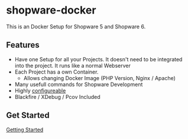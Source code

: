 # shopware-docker

This is an Docker Setup for Shopware 5 and Shopware 6.

## Features

- Have one Setup for all your Projects. It doesn't need to be integrated into the project. It runs like a normal Webserver
- Each Project has a own Container. 
  - Allows changing Docker Image (PHP Version, Nginx / Apache)
- Many usefull commands for Shopware Development
- Highly [configureable](https://github.com/shyim/shopware-docker/wiki/Configuration)
- Blackfire / XDebug / Pcov Included

## Get Started

[Getting Started](https://github.com/shyim/shopware-docker/wiki)

